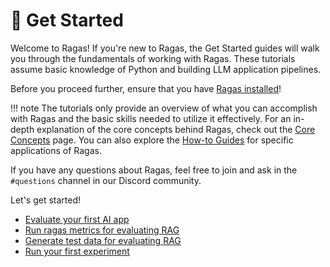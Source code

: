 # 🚀 Get Started

Welcome to Ragas! If you're new to Ragas, the Get Started guides will walk you through the fundamentals of working with Ragas. These tutorials assume basic knowledge of Python and building LLM application pipelines. 

Before you proceed further, ensure that you have [Ragas installed](./install.md)!

!!! note
    The tutorials only provide an overview of what you can accomplish with Ragas and the basic skills needed to utilize it effectively. For an in-depth explanation of the core concepts behind Ragas, check out the [Core Concepts](../concepts/index.md) page. You can also explore the [How-to Guides](../howtos/index.md) for specific applications of Ragas.

If you have any questions about Ragas, feel free to join and ask in the `#questions` channel in our Discord community.

Let's get started!

<!-- - [Quick Start: Get Running in 5 Minutes](./quickstart.md) -->
- [Evaluate your first AI app](./evals.md)
- [Run ragas metrics for evaluating RAG](rag_eval.md)
- [Generate test data for evaluating RAG](rag_testset_generation.md)
- [Run your first experiment](experiments_quickstart.md)